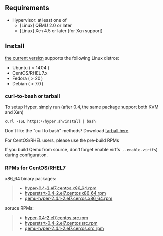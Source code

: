 ## Requirements

- Hypervisor: at least one of
  - [Linux] QEMU 2.0 or later
  - [Linux] Xen 4.5 or later (for Xen support)

## Install

[the current version](../release_notes/latest.md) supports the following Linux distros:

- Ubuntu ( > 14.04 )
- CentOS/RHEL 7.x
- Fedora ( > 20 )
- Debian ( > 7.0 )

### curl-to-bash or tarball

To setup Hyper, simply run (after 0.4, the same package support both
  KVM and Xen)

    curl -sSL https://hyper.sh/install | bash

Don't like the "curl to bash" methods? Download [tarball here](http://hyper-install.s3.amazonaws.com/hyper-latest.tgz).

For CentOS/RHEL users, please use the pre-build RPMs

If you build Qemu from source, don't forget enable virtfs (`--enable-virtfs`) during configuration.

### RPMs for CentOS/RHEL7

x86_64 binary packages:

> - [hyper-0.4-2.el7.centos.x86_64.rpm](https://s3.amazonaws.com/hyper-install/hyper-0.4-2.el7.centos.x86_64.rpm)
> -  [hyperstart-0.4-2.el7.centos.x86_64.rpm](https://s3.amazonaws.com/hyper-install/hyperstart-0.4-2.el7.centos.x86_64.rpm)
> - [qemu-hyper-2.4.1-2.el7.centos.x86_64.rpm](https://s3.amazonaws.com/hyper-install/qemu-hyper-2.4.1-2.el7.centos.x86_64.rpm)

soruce RPMs:

> - [hyper-0.4-2.el7.centos.src.rpm](https://s3.amazonaws.com/hyper-install/hyper-0.4-2.el7.centos.src.rpm)
> - [hyperstart-0.4-2.el7.centos.src.rpm](https://s3.amazonaws.com/hyper-install/hyperstart-0.4-2.el7.centos.src.rpm)
> - [qemu-hyper-2.4.1-2.el7.centos.src.rpm](https://s3.amazonaws.com/hyper-install/qemu-hyper-2.4.1-2.el7.centos.src.rpm)
